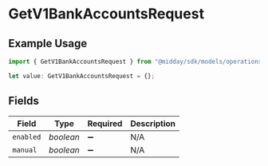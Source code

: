 # GetV1BankAccountsRequest

## Example Usage

```typescript
import { GetV1BankAccountsRequest } from "@midday/sdk/models/operations";

let value: GetV1BankAccountsRequest = {};
```

## Fields

| Field              | Type               | Required           | Description        |
| ------------------ | ------------------ | ------------------ | ------------------ |
| `enabled`          | *boolean*          | :heavy_minus_sign: | N/A                |
| `manual`           | *boolean*          | :heavy_minus_sign: | N/A                |
